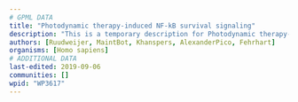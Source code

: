 ```yaml
---
# GPML DATA
title: "Photodynamic therapy-induced NF-kB survival signaling"
description: "This is a temporary description for Photodynamic therapy-induced NF-kB survival signaling"
authors: [Ruudweijer, MaintBot, Khanspers, AlexanderPico, Fehrhart]
organisms: [Homo sapiens]
# ADDITIONAL DATA
last-edited: 2019-09-06
communities: []
wpid: "WP3617"
---
```

